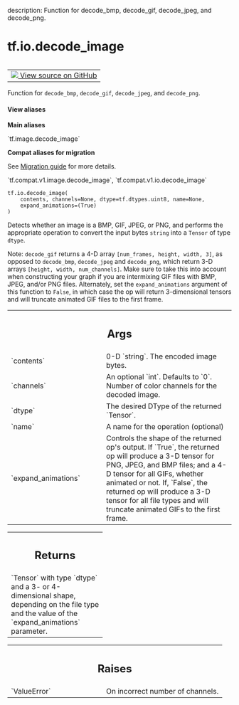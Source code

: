 description: Function for decode_bmp, decode_gif, decode_jpeg, and decode_png.

<div itemscope itemtype="http://developers.google.com/ReferenceObject">
<meta itemprop="name" content="tf.io.decode_image" />
<meta itemprop="path" content="Stable" />
</div>

# tf.io.decode_image

<!-- Insert buttons and diff -->

<table class="tfo-notebook-buttons tfo-api nocontent" align="left">
<td>
  <a target="_blank" href="https://github.com/tensorflow/tensorflow/blob/r2.3/tensorflow/python/ops/image_ops_impl.py#L2593-L2707">
    <img src="https://www.tensorflow.org/images/GitHub-Mark-32px.png" />
    View source on GitHub
  </a>
</td>
</table>



Function for `decode_bmp`, `decode_gif`, `decode_jpeg`, and `decode_png`.

<section class="expandable">
  <h4 class="showalways">View aliases</h4>
  <p>
<b>Main aliases</b>
<p>`tf.image.decode_image`</p>

<b>Compat aliases for migration</b>
<p>See
<a href="https://www.tensorflow.org/guide/migrate">Migration guide</a> for
more details.</p>
<p>`tf.compat.v1.image.decode_image`, `tf.compat.v1.io.decode_image`</p>
</p>
</section>

<pre class="devsite-click-to-copy prettyprint lang-py tfo-signature-link">
<code>tf.io.decode_image(
    contents, channels=None, dtype=tf.dtypes.uint8, name=None,
    expand_animations=(True)
)
</code></pre>



<!-- Placeholder for "Used in" -->

Detects whether an image is a BMP, GIF, JPEG, or PNG, and performs the
appropriate operation to convert the input bytes `string` into a `Tensor`
of type `dtype`.

Note: `decode_gif` returns a 4-D array `[num_frames, height, width, 3]`, as
opposed to `decode_bmp`, `decode_jpeg` and `decode_png`, which return 3-D
arrays `[height, width, num_channels]`. Make sure to take this into account
when constructing your graph if you are intermixing GIF files with BMP, JPEG,
and/or PNG files. Alternately, set the `expand_animations` argument of this
function to `False`, in which case the op will return 3-dimensional tensors
and will truncate animated GIF files to the first frame.

<!-- Tabular view -->
 <table class="responsive fixed orange">
<colgroup><col width="214px"><col></colgroup>
<tr><th colspan="2"><h2 class="add-link">Args</h2></th></tr>

<tr>
<td>
`contents`
</td>
<td>
0-D `string`. The encoded image bytes.
</td>
</tr><tr>
<td>
`channels`
</td>
<td>
An optional `int`. Defaults to `0`. Number of color channels for
the decoded image.
</td>
</tr><tr>
<td>
`dtype`
</td>
<td>
The desired DType of the returned `Tensor`.
</td>
</tr><tr>
<td>
`name`
</td>
<td>
A name for the operation (optional)
</td>
</tr><tr>
<td>
`expand_animations`
</td>
<td>
Controls the shape of the returned op's output. If
`True`, the returned op will produce a 3-D tensor for PNG, JPEG, and BMP
files; and a 4-D tensor for all GIFs, whether animated or not. If,
`False`, the returned op will produce a 3-D tensor for all file types and
will truncate animated GIFs to the first frame.
</td>
</tr>
</table>



<!-- Tabular view -->
 <table class="responsive fixed orange">
<colgroup><col width="214px"><col></colgroup>
<tr><th colspan="2"><h2 class="add-link">Returns</h2></th></tr>
<tr class="alt">
<td colspan="2">
`Tensor` with type `dtype` and a 3- or 4-dimensional shape, depending on
the file type and the value of the `expand_animations` parameter.
</td>
</tr>

</table>



<!-- Tabular view -->
 <table class="responsive fixed orange">
<colgroup><col width="214px"><col></colgroup>
<tr><th colspan="2"><h2 class="add-link">Raises</h2></th></tr>

<tr>
<td>
`ValueError`
</td>
<td>
On incorrect number of channels.
</td>
</tr>
</table>

